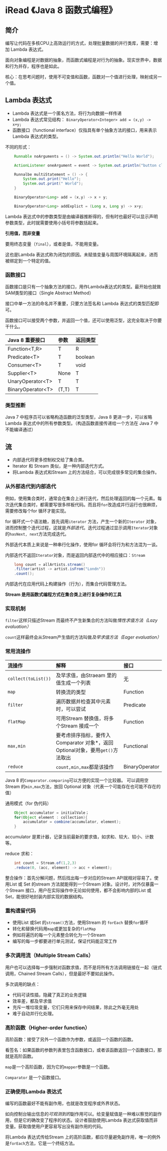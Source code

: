 # iRead 《Java 8 函数式编程》

## 简介

编写让代码在多核CPU上高效运行的方式，处理批量数据的并行类库，需要：增加 Lambda 表达式。

面向对象编程是对数据的抽象，而函数式编程是对行为的抽象。现实世界中，数据和行为并存，程序也是如此。

核心：在思考问题时，使用不可变值和函数，函数对一个值进行处理，映射成另一个值。

## Lambda 表达式

- Lambda 表达式是一个匿名方法，将行为向数据一样传递
- Lambda 表达式常见结构： ```BinaryOperator<Integer> add = (x,y) -> x+y;```
- 函数接口（functional interface）仅指具有单个抽象方法的接口，用来表示 Lambda 表达式的类型。

不同的形式：
```java
    Runnable noArguments = () -> System.out.println("Hello World");

    ActionListener oneArgument = event -> System.out.println("button clicked");

    Runnalbe multiStatement = () -> {
        System.out.print("Hello");
        System.out.print(" World");
    }

    BinaryOperator<Long> add = (x,y) -> x + y;

    BinaryOperator<Long> addExplict = (Long x, Long y) -> x+y;

```

Lambda 表达式中的参数类型是由编译器推断得的，但有时也最好可以显示声明参数类型，此时就需要使用小括号将参数括起来。

**引用值，而非变量**

要用终态变量（```final```），或者是值，不能用变量。

这也是Lambda 表达式称为闭包的原因。未赋值变量与周围环境隔离起来，进而被绑定到一个特定的值。

### 函数接口

函数接口是只有一个抽象方法的接口，用作Lambda表达式的类型。最开始也就做SAM类型的接口（Single Abstract Method）

接口中单一方法的命名并不重要，只要方法签名和 Lambda 表达式的类型匹配即可。

函数接口可以接受两个参数，并返回一个值，还可以使用泛型，这完全取决于你要干什么。


|Java 8 重要接口|参数|返回类型|
|:---|:---|:---|
|Function<T,R>|T|R|
|Predicate\<T>|T|boolean|
|Consumer\<T>| T | void|
|Supplier\<T>|None|T|
|UnaryOperator\<T>|T|T|
|BinaryOperator\<T>|(T,T)|T|

### 类型推断
Java 7 中程序员可以省略构造函数的泛型类型，Java 8 更进一步，可以省略Lambda 表达式中的所有参数类型。（构造函数直接传递给一个方法在 Java 7 中不能编译通过）

## 流

- 内部迭代将更多控制权交给了集合类。
- Iterator 和 Stream 类似，是一种内部迭代方式。
- 将Lambda 表达式和Stream 上的方法结合，可以完成很多常见的集合操作。

### 从外部迭代到内部迭代

例如，使用集合类时，通常会在集合上进行迭代，然后处理返回的每一个元素。每次迭代集合类时，都需要写很多样板代码。而且将```for```改造成并行运行也很麻烦，需要修改每个for 循环才能实现。

for 循环式一个语法糖，首先调用```iterator``` 方法，产生一个新的```Iterator``` 对象，进而控制整个迭代过程，这就是*外部迭代*。迭代过程通过显示调用```Iterator```对象的```hasNext, next```方法完成迭代。

外部迭代本质上来说是一种串行化操作，使用for 循环会将行为和方法混为一谈。

内部迭代不返回```Iterator```对象，而是返回内部迭代中的相应接口：```Stream```

```java
    long count = allArtists.stream()
    .filter(artist -> artist.isFrom("Londn"))
    .count();
```

内部迭代在应用代码上构建操作（行为），而集合代码管理方法。

**Stream 是用函数式编程方式在集合类上进行复杂操作的工具**

### 实现机制

```filter```这样只描述Stream 而最终不产生新集合的方法叫做*惰性求值方法（Lazy evaluation）*

```count```这样最终会从Stream产生值的方法叫做*及早求值方法（Eager evaluation）*

### 常用流操作

|流操作|解释|接口|
|:----|:--|:--|
|```collect(toList())```|及早求值，由Straeam 里的值生成一个列表|无|
|```map```|转换流的类型|Function|
|```filter```|遍历数据并检查其中元素时，可以尝试|Predicate|
|```flatMap```|可用Stream 替换值，将多个Stream 接成一个|Function|
|```max,min```|要考虑排序指标，要传入Comparator 对象*，返回Optional对象，要用```get()```方法取出|Functional|
|```reduce```|```count,min,max```都是该操作|BinaryOperator|

Java 8 的```Comparator.comparing```可以方便的实现一个比较器。
可以调用空Stream 的```min,max```方法，放回 Optional 对象（代表一个可能存在也可能不存在的值）

通用模式（for 伪代码）
```java
    Object accumulator = initialVale；
    for(Object element : collection){
        accumulator = combine(accumulator, element);
    }
```
accumulator 是累计器，记录当前最新的要求值，如求和、较大、较小、计数等。

reduce 求和：
```java
    int count = Stream.of(1,2,3)
    .reduce(0, (acc, element) -> acc + element);
```

整合操作：首先分解问题，然后找出每一步对应的Stream API就相对容易了。使用List 或 Set 的stream 方法就能得到一个Stream 对象。设计时，对外仅暴露一个Stream 接口，用户在实际操作中无论如何使用，都不会影响内部的List 或Set，能很好地封装内部实现的数据结构。

### 重构遗留代码

- 使用List 或Set 的```stream()```方法，使用Stream 的 ```forEach``` 替换```for```循环
- 转化和替换代码用```map```或更加复杂的```flatMap```
- 例如将遍历的每一个元素整合转化为一个Stream
- 编写的每一步都要进行单元测试，保证代码能正常工作

### 多次调用流（Multiple Stream Calls）

用户也可以选择每一步强制对函数求值，而不是将所有方法调用链接在一起（链式调用，Chained Stream Calls），但是最好不要如此操作。

多次调用的缺点：

- 代码可读性插，隐藏了真正的业务逻辑
- 效率差，都及早求值
- 充斥一堆垃圾变量，它们只用来保存中间结果，除此之外毫无用处
- 难于自动并行化处理。

### 高阶函数（Higher-order function）

高阶函数：接受了另外一个函数作为参数，或返回一个函数的函数。

看签名：如果函数的参数列表里包含函数接口，或者该函数返回一个函数接口，那就是高阶函数。

```map```是一个高阶函数，因为它的```mapper```参数是一个函数。

```Comparator``` 是一个函数接口。

### 正确使用Lambda 表达式

编写的函数最好不能有副作用，也就是改变程序或外界状态。

如向控制台输出信息的*可观测到的*副作用可以。给变量赋值是一种难以察觉的副作用，但是它的确改变了程序的状态。设计者鼓励使用Lambda 表达式获取值而非变量。获取值使用户更容易写出没有副作用的代码。

将Lambda 表达式传给Stream 上的高阶函数，都应尽量避免副作用，唯一的例外是```forEach```方法，它是一个终结方法。
